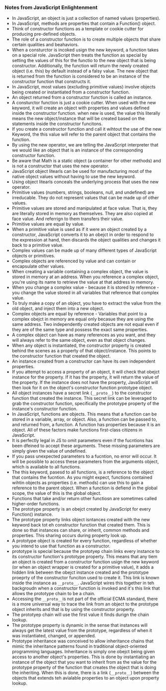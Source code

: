 ### Notes from JavaScript Enlightenment
* In JavaScript, an object is just a collection of named values (properties). 
* In JavaScript, methods are properties that contain a Function() object.
* Think of constructor functions as a template or cookie cutter for producing pre-defined objects.
* The role of a constructor function is to create multiple objects that share certain qualities and beahaviors. 
* When a consturctor is incoked usign the new keyword, a function takes on a special role. JavaScript then treats the function as special by setting the values of this for the functio to the new object that is being constructor. Additionally, the function will return the newly created object (i.e. this) by default instead of a falsy value. The new object that is returned from the function is considered to be an instance of the constructor function that constructs it.
* In JavaScript, most values (excluding primitive values) involve objects being created or instantiated from a constructor function.
* An object returned from a constructor function is called an instance.
* A consturctor function is just a cookie cutter. When used with the new keyword, it will create an object with properties and values defined inside the constructor function. when new is used, the value this literally means the new object/instance that will be created based on the statements inside the constructor funcitons.
* If you create a constructor function and call it wihtout the use of the new Keyword, the this value will refer to the parent object that contains the function.
* By using the new operator, we are telling the JavaScript interpreter that we would like an object that is an instance of the corresponding constructor function.
* Be aware that Math is a static object (a container for other methods) and is not a constructor that uses the new operator.
* JavaScript object litearls can be used for manufacturing most of the native object values without having to use the new keyword.
* Using object litearls conceals the underlying process that uses the new operator.
* Primitive values (numbers, strings, booleans, null, and undefined) are irreducable. They do not represent values that can be made up of other values.
* Primitive values are stored and manipulated at face value. That is, they are literally stored in memory as themselves. They are also copied at face value. And referrign to them transfers their value.
* Primitive values are equal by value.
* When a primitive value is used as if it were an object created by a constructor, JavaScript converts it to an obejct in order to respond to the expression at hand, then discards the object qualities and changes it back to a primitive value.
* Complex values can be made up of many different types of JavaScript objects or primitives.
* Complex objects are referenced by value and can contain or encapsulate other values.
* When creating a variable containing a complex object, the value is stored in memory at an address. When you reference a complex object, you're using its name to retrieve the value at that address in memory. 
*  When you change a complex value - because it is stored by reference - you change the value stored in all variables that reference that complex value.
* To truly make a copy of an object, you have to extract the value from the old object, and inject them into a new object.
* Complex objects are equal by reference - Variables that point to a complex obejct in memory are equal only becasue they are using the same address. Two independently created objects are not equal even if they are of the same type and possess the exact same properties.
* A complex object can have as many references as you want, and they will always refer to the same object, even as that object changes.
* When any object is instantiated, the constructor property is created behind the scenes as a property of that object/instance. This points to the constructor function that created the object.
* An instance created from a constructor can have its own independent properties. 
* If you attempt to access a property of an object, it will check that obejct instance for the property. If it has the property, it will return the value of the property. If the instance does not have the property, JavaScript will then look for it on the object's constructor function prototype object.
* All object instances have a secret link (`__proto__`) to the constructor function that created the instance. This secret link can be leveraged to grab the constructor function, specifically the prototype property of the instance's constructor function.
* In JavaScript, functions are objects. This means that a function can be stored in a variable, array, or object. Also, a function can be passed to, and returned from, a function. A function has properties because it is an object. All of these factors make functions first-class citizens in JavaScript.
* It is perfectly legal in JS to omit parameters even if the fucntions has been dfeined to accept these arguments. These missing parameters are simply given the value of undefined.
* If you pass unexpected parameters to a fucntion, no error will occur. It will be possible to access these parameters from the arguments object, which is available to all functions.
* The this keyword, pasesd to all functions, is a reference to the object that contains the fucntion. As you might expect, functions contained wihtin objects as properties (i.e. methods) can use this to gain a reference to the parent object. When a function is defiend in the global scope, the value of this is the global object.
* Functions that take and/or return other functiosn are sometimes called higher-order functions.
* The prototype property is an obejct created by JavaScript for every Function() instance. 
* The prototype property links object isntances created with the new keyword back tot eh constructor function that created them. This is done so that instances can share, or inherit, common methods and properties. This sharing occurs during property look up.
* A prototype object is created for every function, regardless of whether you intend to use that function as a constructor.
* prototype is special because the prototyep chain links every instance to its constructor function's prototype property. This means that any tiem an object is created from a constructor function usign the new keyword (or when an object wrapper is created for a primitive value), it adds a hidden link between the obejct instance created and the prototype proeprty of the constructor funciton used to create it. This link is known inside the instance as `__proto__`. JavaScript wires this together in teh backgroudn when a constructor function is invoked and it's this link that allows the prototype chain to be a chain.
* Accessing the `__proto__`is not part of the official ECMA standard, there is a more universal way to trace the link from an object to the prototype object inherits and that is by using the constructor property.
* The prototyep chain will use the first value it finds durign the chain lookup.
* The prototype property is dynamic in the sense that instances will always get the latest value from the prototype, regardless of when it was instantiated, changed, or appended.
* Prototype inheritance was conceived to allow inheritance chains that mimic the inheritance patterns found in traditional object-oriented programming languages. Inheritance is simply one obejct being given access to another object's properties. This is done by instantiating an instance of the object that you want to inherit from as the value for the prototype property of the function that creates the object that is doing the inheriting. When this is done, there is a link (`__proto__`) between the objects that extends teh avialable properties to an object upon property lookup.